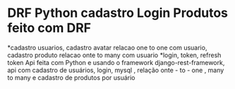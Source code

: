 # DRF Python cadastro Login Produtos feito com DRF
*cadastro usuarios, cadastro avatar relacao one to one com usuario, cadastro produto relacao onte to many com usuario
*login, token, refresh token
Api feita com Python e usando o framework django-rest-framework, api com cadastro de usuários, login, mysql , relação onte - to - one , many to many e cadastro de produtos por usuário

